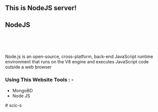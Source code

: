 


<h2>This is NodeJS server! </h2>
<h2>NodeJS </h2>

<br>
<br>
<br>

<p>Node.js is an open-source, cross-platform, back-end JavaScript runtime environment that runs on the V8 engine and executes JavaScript code outside a web browser</p>

<div>
    <h3>Using This Website Tools : -</h3>
    <ul>
        <li>MongoBD </li>
        <li>Node JS </li>  
    </ul>
</div>
# scic-s

